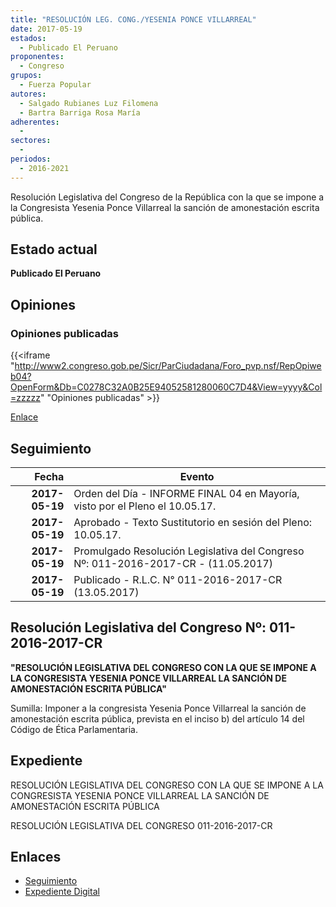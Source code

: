 ```yaml
---
title: "RESOLUCIÓN LEG. CONG./YESENIA PONCE VILLARREAL"
date: 2017-05-19
estados: 
  - Publicado El Peruano
proponentes: 
  - Congreso
grupos: 
  - Fuerza Popular
autores: 
  - Salgado Rubianes Luz Filomena
  - Bartra Barriga Rosa María
adherentes: 
  - 
sectores: 
  - 
periodos: 
  - 2016-2021
---
```


Resolución Legislativa del Congreso de la República con la que se impone a la Congresista Yesenia Ponce Villarreal la sanción de amonestación escrita pública.


## Estado actual

**Publicado El Peruano**

## Opiniones

### Opiniones publicadas

{{<iframe "http://www2.congreso.gob.pe/Sicr/ParCiudadana/Foro_pvp.nsf/RepOpiweb04?OpenForm&Db=C0278C32A0B25E94052581280060C7D4&View=yyyy&Col=zzzzz" "Opiniones publicadas" >}}

[Enlace](http://www2.congreso.gob.pe/Sicr/ParCiudadana/Foro_pvp.nsf/RepOpiweb04?OpenForm&Db=C0278C32A0B25E94052581280060C7D4&View=yyyy&Col=zzzzz)

## Seguimiento

| Fecha | Evento |
|------:|--------|
| **2017-05-19** | Orden del Día - INFORME FINAL 04 en Mayoría, visto por el Pleno el 10.05.17.|
| **2017-05-19** | Aprobado - Texto Sustitutorio en sesión del Pleno: 10.05.17.|
| **2017-05-19** | Promulgado Resolución Legislativa del Congreso Nº: 011-2016-2017-CR - (11.05.2017)|
| **2017-05-19** | Publicado - R.L.C. N° 011-2016-2017-CR (13.05.2017)|

## Resolución Legislativa del Congreso Nº: 011-2016-2017-CR

**"RESOLUCIÓN LEGISLATIVA DEL CONGRESO CON LA QUE SE IMPONE A LA CONGRESISTA YESENIA PONCE VILLARREAL LA SANCIÓN DE AMONESTACIÓN ESCRITA PÚBLICA"**

Sumilla: Imponer a la congresista Yesenia Ponce Villarreal la sanción de amonestación escrita pública, prevista en el inciso b) del artículo 14 del Código de Ética Parlamentaria.


## Expediente

RESOLUCIÓN LEGISLATIVA DEL CONGRESO CON LA QUE SE IMPONE A LA CONGRESISTA YESENIA PONCE VILLARREAL LA SANCIÓN DE AMONESTACIÓN ESCRITA PÚBLICA

RESOLUCIÓN LEGISLATIVA DEL CONGRESO 011-2016-2017-CR


## Enlaces 

- [Seguimiento](http://www2.congreso.gob.pe/Sicr/TraDocEstProc/CLProLey2016.nsf/f7fff46988ca05b1052578e100829cc7/6b9a7e0bde24a70e0525812500797e0a?OpenDocument)
- [Expediente Digital](http://www2.congreso.gob.pehttp://www2.congreso.gob.pe/Sicr/TraDocEstProc/CLProLey2016.nsf/f7fff46988ca05b1052578e100829cc7/6b9a7e0bde24a70e0525812500797e0a?OpenDocument&Click=05257FB7005EB655.eb71d0cf91d8294e05256cdf006b5706/$Body/0.1C6C)

